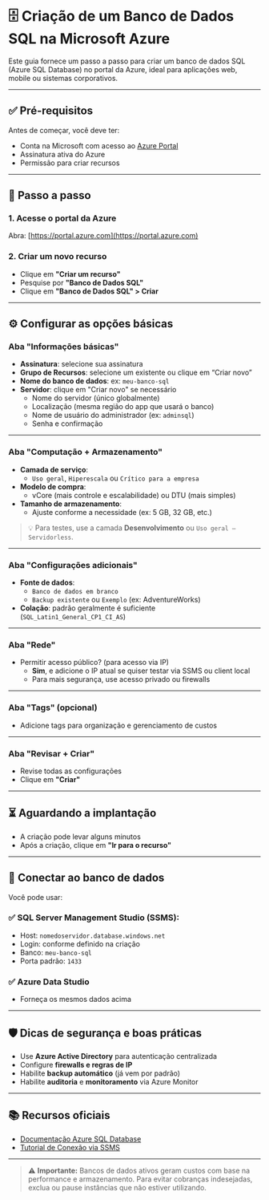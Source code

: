 # 🗄️ Criação de um Banco de Dados SQL na Microsoft Azure

Este guia fornece um passo a passo para criar um banco de dados SQL (Azure SQL Database) no portal da Azure, ideal para aplicações web, mobile ou sistemas corporativos.

---

## ✅ Pré-requisitos

Antes de começar, você deve ter:

- Conta na Microsoft com acesso ao [Azure Portal](https://portal.azure.com)
- Assinatura ativa do Azure
- Permissão para criar recursos

---

## 🚀 Passo a passo

### 1. Acesse o portal da Azure

Abra: [https://portal.azure.com](https://portal.azure.com)

### 2. Criar um novo recurso

- Clique em **"Criar um recurso"**
- Pesquise por **"Banco de Dados SQL"**
- Clique em **"Banco de Dados SQL" > Criar**

---

## ⚙️ Configurar as opções básicas

### Aba "Informações básicas"

- **Assinatura**: selecione sua assinatura
- **Grupo de Recursos**: selecione um existente ou clique em “Criar novo”
- **Nome do banco de dados**: ex: `meu-banco-sql`
- **Servidor**: clique em "Criar novo" se necessário
  - Nome do servidor (único globalmente)
  - Localização (mesma região do app que usará o banco)
  - Nome de usuário do administrador (ex: `adminsql`)
  - Senha e confirmação

---

### Aba "Computação + Armazenamento"

- **Camada de serviço**:
  - `Uso geral`, `Hiperescala` ou `Crítico para a empresa`
- **Modelo de compra**:
  - vCore (mais controle e escalabilidade) ou DTU (mais simples)
- **Tamanho de armazenamento**:
  - Ajuste conforme a necessidade (ex: 5 GB, 32 GB, etc.)

> 💡 Para testes, use a camada **Desenvolvimento** ou `Uso geral – Servidorless`.

---

### Aba "Configurações adicionais"

- **Fonte de dados**:
  - `Banco de dados em branco`
  - `Backup existente` ou `Exemplo` (ex: AdventureWorks)
- **Colação**: padrão geralmente é suficiente (`SQL_Latin1_General_CP1_CI_AS`)

---

### Aba "Rede"

- Permitir acesso público? (para acesso via IP)
  - **Sim**, e adicione o IP atual se quiser testar via SSMS ou client local
  - Para mais segurança, use acesso privado ou firewalls

---

### Aba "Tags" (opcional)

- Adicione tags para organização e gerenciamento de custos

---

### Aba "Revisar + Criar"

- Revise todas as configurações
- Clique em **"Criar"**

---

## ⏳ Aguardando a implantação

- A criação pode levar alguns minutos
- Após a criação, clique em **"Ir para o recurso"**

---

## 🔗 Conectar ao banco de dados

Você pode usar:

### ✅ **SQL Server Management Studio (SSMS)**:
- Host: `nomedoservidor.database.windows.net`
- Login: conforme definido na criação
- Banco: `meu-banco-sql`
- Porta padrão: `1433`

### ✅ **Azure Data Studio**
- Forneça os mesmos dados acima

---

## 🛡️ Dicas de segurança e boas práticas

- Use **Azure Active Directory** para autenticação centralizada
- Configure **firewalls e regras de IP**
- Habilite **backup automático** (já vem por padrão)
- Habilite **auditoria** e **monitoramento** via Azure Monitor

---

## 📚 Recursos oficiais

- [Documentação Azure SQL Database](https://learn.microsoft.com/pt-br/azure/azure-sql/)
- [Tutorial de Conexão via SSMS](https://learn.microsoft.com/pt-br/azure/azure-sql/database/connect-query-ssms)

---

> ⚠️ **Importante:** Bancos de dados ativos geram custos com base na performance e armazenamento. Para evitar cobranças indesejadas, exclua ou pause instâncias que não estiver utilizando.

